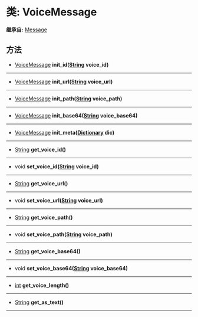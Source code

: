 # 类: VoiceMessage  
  
**继承自:** [Message](Message.md)  
  
## 方法 
  
- [VoiceMessage](VoiceMessage.md) **init_id([String](https://docs.godotengine.org/en/latest/classes/class_string.html) voice_id)**  
  
---  
  
- [VoiceMessage](VoiceMessage.md) **init_url([String](https://docs.godotengine.org/en/latest/classes/class_string.html) voice_url)**  
  
---  
  
- [VoiceMessage](VoiceMessage.md) **init_path([String](https://docs.godotengine.org/en/latest/classes/class_string.html) voice_path)**  
  
---  
  
- [VoiceMessage](VoiceMessage.md) **init_base64([String](https://docs.godotengine.org/en/latest/classes/class_string.html) voice_base64)**  
  
---  
  
- [VoiceMessage](VoiceMessage.md) **init_meta([Dictionary](https://docs.godotengine.org/en/latest/classes/class_dictionary.html) dic)**  
  
---  
  
- [String](https://docs.godotengine.org/en/latest/classes/class_string.html) **get_voice_id()**  
  
---  
  
- void **set_voice_id([String](https://docs.godotengine.org/en/latest/classes/class_string.html) voice_id)**  
  
---  
  
- [String](https://docs.godotengine.org/en/latest/classes/class_string.html) **get_voice_url()**  
  
---  
  
- void **set_voice_url([String](https://docs.godotengine.org/en/latest/classes/class_string.html) voice_url)**  
  
---  
  
- [String](https://docs.godotengine.org/en/latest/classes/class_string.html) **get_voice_path()**  
  
---  
  
- void **set_voice_path([String](https://docs.godotengine.org/en/latest/classes/class_string.html) voice_path)**  
  
---  
  
- [String](https://docs.godotengine.org/en/latest/classes/class_string.html) **get_voice_base64()**  
  
---  
  
- void **set_voice_base64([String](https://docs.godotengine.org/en/latest/classes/class_string.html) voice_base64)**  
  
---  
  
- [int](https://docs.godotengine.org/en/latest/classes/class_int.html) **get_voice_length()**  
  
---  
  
- [String](https://docs.godotengine.org/en/latest/classes/class_string.html) **get_as_text()**  
  
---  
  


